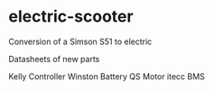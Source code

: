 # electric-scooter
Conversion of a Simson S51 to electric


Datasheets of new parts


Kelly Controller
Winston Battery
QS Motor
itecc BMS

